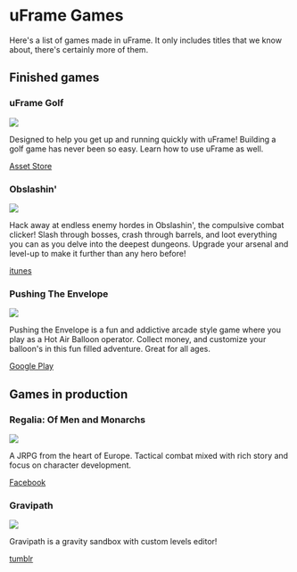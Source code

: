 # uFrame Games

Here's a list of games made in uFrame. It only includes titles that we know about, there's certainly more of them.

## Finished games

### uFrame Golf

![](https://d2ujflorbtfzji.cloudfront.net/package-screenshot/b98fa2ad-c971-4e02-9570-586bf59eba3a_scaled.jpg)

Designed to help you get up and running quickly with uFrame! Building a golf game has never been so easy. Learn how to use uFrame as well.

[Asset Store](https://www.assetstore.unity3d.com/en/#!/content/23272)

### Obslashin'

![](http://a5.mzstatic.com/us/r30/Purple3/v4/40/4e/3f/404e3f92-ed57-7833-9dbe-de6e26c94149/screen520x924.jpeg)

Hack away at endless enemy hordes in Obslashin', the compulsive combat clicker! Slash through bosses, crash through barrels, and loot everything you can as you delve into the deepest dungeons. Upgrade your arsenal and level-up to make it further than any hero before!

[itunes](https://itunes.apple.com/us/app/obslashin/id929327628?ls=1&mt=8)

### Pushing The Envelope

![](https://lh5.ggpht.com/h0Pqf7FrAcrVrmT6o-2yi8TrVywr9OMBla_tVz5_fgsR3web9J-UI6NCCuLHxkJxrw=h900)

Pushing the Envelope is a fun and addictive arcade style game where you play as a Hot Air Balloon operator. Collect money, and customize your balloon's in this fun filled adventure. Great for all ages.

[Google Play](https://play.google.com/store/apps/details?id=com.hashbanggames.pushingtheenvelope&hl=en)

## Games in production

### Regalia: Of Men and Monarchs

![](https://scontent-mad1-1.xx.fbcdn.net/hphotos-xaf1/v/t1.0-9/11390032_687431214716464_4640421899407426483_n.jpg?oh=c6e50787c14cd56aed284f5e94db6472&oe=5640F133)

A JRPG from the heart of Europe. Tactical combat mixed with rich story and focus on character development.

[Facebook](https://www.facebook.com/regaliagame)

### Gravipath

![](http://i.imgur.com/fJdYHYm.png)

Gravipath is a gravity sandbox with custom levels editor!

[tumblr](http://kamaradostudios.tumblr.com/post/116846998992/gravipath-early-alpha)

